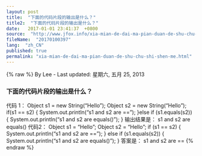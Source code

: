 ```yaml
---
layout: post
title:  "下面的代码片段的输出是什么？"
title2:  "下面的代码片段的输出是什么？"
date:   2017-01-01 23:41:37  +0800
source:  "http://www.jfox.info/xia-mian-de-dai-ma-pian-duan-de-shu-chu-shi-shen-me.html"
fileName:  "20170100397"
lang:  "zh_CN"
published: true
permalink: "xia-mian-de-dai-ma-pian-duan-de-shu-chu-shi-shen-me.html"
---
```

{% raw %}
By Lee - Last updated: 星期六, 五月 25, 2013

### 下面的代码片段的输出是什么？ 

代码 1：
Object s1 = new String(“Hello”);
Object s2 = new String(“Hello”);
if(s1 == s2) {
System.out.println(“s1 and s2 are ==”);
}else if (s1.equals(s2)) {
System.out.println(“s1 and s2 are equals()”);
}
输出结果是：
s1 and s2 are equals()
代码2：
Object s1 = “Hello”;
Object s2 = “Hello”;
if (s1 == s2) {
System.out.println(“s1 and s2 are ==”);
} else if (s1.equals(s2)) {
System.out.println(“s1 and s2 are equals()”);
}
答案是：
s1 and s2 are ==
{% endraw %}
